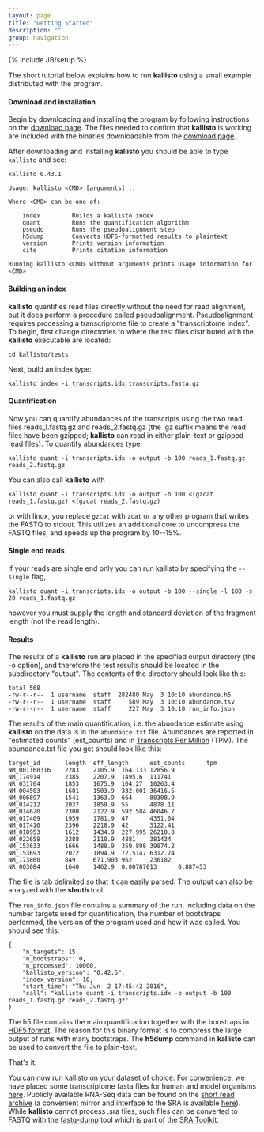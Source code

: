```yaml
---
layout: page
title: "Getting Started"
description: ""
group: navigation
---
```

{% include JB/setup %}

The short tutorial below explains how to run __kallisto__ using a small example distributed with the program. 


#### Download and installation

Begin by downloading and installing the program by following instructions on the [download page](https://pachterlab.github.io/kallisto/download). The files needed to confirm that __kallisto__ is working are included with the binaries downloadable from the [download page](https://pachterlab.github.io/kallisto/download).

After downloading and installing __kallisto__ you should be able to type `kallisto` and see:

~~~
kallisto 0.43.1

Usage: kallisto <CMD> [arguments] ..

Where <CMD> can be one of:

    index         Builds a kallisto index
    quant         Runs the quantification algorithm
    pseudo        Runs the pseudoalignment step
    h5dump        Converts HDF5-formatted results to plaintext
    version       Prints version information
    cite          Prints citation information

Running kallisto <CMD> without arguments prints usage information for <CMD>
~~~

#### Building an index

__kallisto__ quantifies read files directly without the need for read alignment, but it does perform a procedure called pseudoalignment. Pseudoalignment requires processing a transcriptome file to create a "transcriptome index". To begin, first change directories to where the test files distributed with the __kallisto__ executable are located:

`cd kallisto/tests`

Next, build an index type:

`kallisto index -i transcripts.idx transcripts.fasta.gz`

#### Quantification

Now you can quantify abundances of the transcripts using the two read files reads_1.fastq.gz and reads_2.fastq.gz (the .gz suffix means the read files have been gzipped; __kallisto__ can read in either plain-text or gzipped read files). To quantify abundances type:

`kallisto quant -i transcripts.idx -o output -b 100 reads_1.fastq.gz reads_2.fastq.gz`

You can also call __kallisto__ with

`kallisto quant -i transcripts.idx -o output -b 100 <(gzcat reads_1.fastq.gz) <(gzcat reads_2.fastq.gz)`

or with linux, you replace `gzcat` with `zcat` or any other program that writes the FASTQ to stdout. This utilizes an additional core to uncompress the FASTQ files, and speeds up the program by 10--15%.

#### Single end reads

If your reads are single end only you can run kallisto by specifying the `--single` flag,

`kallisto quant -i transcripts.idx -o output -b 100 --single -l 180 -s 20 reads_1.fastq.gz`

however you must supply the length and standard deviation of the fragment length (not the read length).

#### Results

The results of a __kallisto__ run are placed in the specified output directory (the -o option), and therefore the test results should be located in the subdirectory "output". The contents of the directory should look like this:

    total 568
    -rw-r--r--  1 username  staff  282480 May  3 10:10 abundance.h5
    -rw-r--r--  1 username  staff     589 May  3 10:10 abundance.tsv
    -rw-r--r--  1 username  staff     227 May  3 10:10 run_info.json

The results of the main quantification, i.e. the abundance estimate using __kallisto__ on the data is in the `abundance.txt` file. Abundances are reported in "estimated counts" (est_counts) and in [Transcripts Per Million](https://haroldpimentel.wordpress.com/2014/05/08/what-the-fpkm-a-review-rna-seq-expression-units/) (TPM). The abundance.txt file you get should look like this:

    target_id       length  eff_length      est_counts      tpm
    NM_001168316    2283    2105.9  164.133 12856.9
    NM_174914       2385    2207.9  1495.6  111741
    NR_031764       1853    1675.9  104.27  10263.4
    NM_004503       1681    1503.9  332.001 36416.5
    NM_006897       1541    1363.9  664     80308.9
    NM_014212       2037    1859.9  55      4878.11
    NM_014620       2300    2122.9  592.584 46046.7
    NM_017409       1959    1781.9  47      4351.04
    NM_017410       2396    2218.9  42      3122.41
    NM_018953       1612    1434.9  227.995 26210.8
    NM_022658       2288    2110.9  4881    381434
    NM_153633       1666    1488.9  359.898 39874.2
    NM_153693       2072    1894.9  72.5147 6312.74
    NM_173860       849     671.903 962     236182
    NR_003084       1640    1462.9  0.00787013      0.887453

The file is tab delimited so that it can easily parsed. The output can also be analyzed with the __sleuth__ tool.

 The `run_info.json` file contains a summary of the run, including data on the number targets used for quantification, the number of bootstraps performed, the version of the program used and how it was called. You should see this:


~~~
{
	"n_targets": 15,
	"n_bootstraps": 0,
	"n_processed": 10000,
	"kallisto_version": "0.42.5",
	"index_version": 10,
	"start_time": "Thu Jun  2 17:45:42 2016",
	"call": "kallisto quant -i transcripts.idx -o output -b 100 reads_1.fastq.gz reads_2.fastq.gz"
}
~~~


 The h5 file contains the main quantification together with the boostraps in [HDF5 format](https://www.hdfgroup.org/HDF5/whatishdf5.html). The reason for this binary format is to compress the large output of runs with many bootstraps. The __h5dump__ command in __kallisto__ can be used to convert the file to plain-text.

That's it.

You can now run kallisto on your dataset of choice. For convenience, we have placed some transcriptome fasta files for human and model organisms [here](http://bio.math.berkeley.edu/kallisto/transcriptomes/). Publicly available RNA-Seq data can be found on the [short read archive](http://www.ncbi.nlm.nih.gov/sra) (a convenient mirror and interface to the SRA is available [here](http://sra.dnanexus.com)). While __kallisto__ cannot process .sra files, such files can be converted to FASTQ with the [fastq-dump](http://www.ncbi.nlm.nih.gov/Traces/sra/sra.cgi?view=toolkit_doc&f=fastq-dump) tool which is part of the [SRA Toolkit](http://www.ncbi.nlm.nih.gov/Traces/sra/sra.cgi?view=software).
